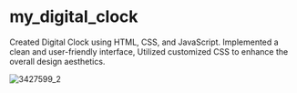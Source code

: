 # my_digital_clock

Created Digital Clock using HTML, CSS, and JavaScript. Implemented a clean and user-friendly interface, Utilized customized CSS to enhance the overall design aesthetics.

![3427599_2](https://github.com/mahsank111/my_digital_clock/assets/97978224/4ff05917-7b31-43b5-bf98-bccc60e16dd1)

